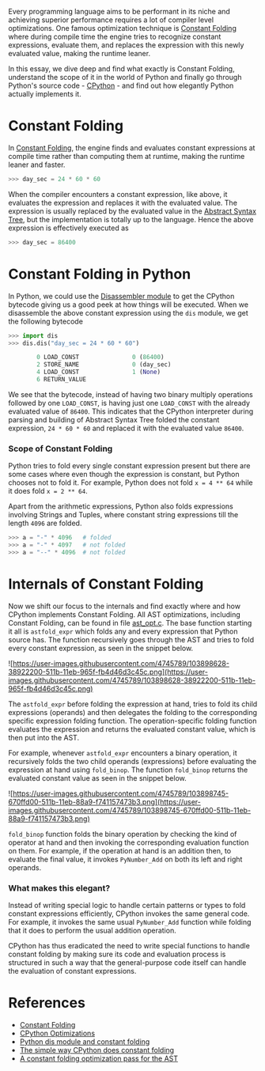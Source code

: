 Every programming language aims to be performant in its niche and achieving superior performance requires a lot of compiler level optimizations. One famous optimization technique is [Constant Folding](https://en.wikipedia.org/wiki/Constant_folding) where during compile time the engine tries to recognize constant expressions, evaluate them, and replaces the expression with this newly evaluated value, making the runtime leaner.

In this essay, we dive deep and find what exactly is Constant Folding, understand the scope of it in the world of Python and finally go through Python's source code - [CPython](https://github.com/python/cpython/) - and find out how elegantly Python actually implements it.

# Constant Folding

In [Constant Folding](https://en.wikipedia.org/wiki/Constant_folding), the engine finds and evaluates constant expressions at compile time rather than computing them at runtime, making the runtime leaner and faster.

```python
>>> day_sec = 24 * 60 * 60
```

When the compiler encounters a constant expression, like above, it evaluates the expression and replaces it with the evaluated value. The expression is usually replaced by the evaluated value in the [Abstract Syntax Tree](https://en.wikipedia.org/wiki/Abstract_syntax_tree), but the implementation is totally up to the language. Hence the above expression is effectively executed as

```python
>>> day_sec = 86400
```

# Constant Folding in Python

In Python, we could use the [Disassembler module](https://docs.python.org/3/library/dis.html#module-dis) to get the CPython bytecode giving us a good peek at how things will be executed. When we disassemble the above constant expression using the `dis` module, we get the following bytecode

```python
>>> import dis
>>> dis.dis("day_sec = 24 * 60 * 60")

        0 LOAD_CONST               0 (86400)
        2 STORE_NAME               0 (day_sec)
        4 LOAD_CONST               1 (None)
        6 RETURN_VALUE
```

We see that the bytecode, instead of having two binary multiply operations followed by one `LOAD_CONST`, is having just one `LOAD_CONST` with the already evaluated value of `86400`. This indicates that the CPython interpreter during parsing and building of Abstract Syntax Tree folded the constant expression, `24 * 60 * 60` and replaced it with the evaluated value `86400`.

### Scope of Constant Folding

Python tries to fold every single constant expression present but there are some cases where even though the expression is constant, but Python chooses not to fold it. For example, Python does not fold `x = 4 ** 64` while it does fold `x = 2 ** 64`. 

Apart from the arithmetic expressions, Python also folds expressions involving Strings and Tuples, where constant string expressions till the length `4096` are folded.

```python
>>> a = "-" * 4096   # folded
>>> a = "-" * 4097   # not folded
>>> a = "--" * 4096  # not folded
```

# Internals of Constant Folding

Now we shift our focus to the internals and find exactly where and how CPython implements Constant Folding. All AST optimizations, including Constant Folding, can be found in file [ast_opt.c](https://github.com/python/cpython/blob/master/Python/ast_opt.c). The base function starting it all is `astfold_expr` which folds any and every expression that Python source has. The function recursively goes through the AST and tries to fold every constant expression, as seen in the snippet below.

![https://user-images.githubusercontent.com/4745789/103898628-38922200-511b-11eb-965f-fb4d46d3c45c.png](https://user-images.githubusercontent.com/4745789/103898628-38922200-511b-11eb-965f-fb4d46d3c45c.png)

The `astfold_expr` before folding the expression at hand, tries to fold its child expressions (operands) and then delegates the folding to the corresponding specific expression folding function. The operation-specific folding function evaluates the expression and returns the evaluated constant value, which is then put into the AST.

For example, whenever `astfold_expr` encounters a binary operation, it recursively folds the two child operands (expressions) before evaluating the expression at hand using `fold_binop`. The function `fold_binop` returns the evaluated constant value as seen in the snippet below.

![https://user-images.githubusercontent.com/4745789/103898745-670ffd00-511b-11eb-88a9-f741157473b3.png](https://user-images.githubusercontent.com/4745789/103898745-670ffd00-511b-11eb-88a9-f741157473b3.png)

`fold_binop` function folds the binary operation by checking the kind of operator at hand and then invoking the corresponding evaluation function on them. For example, if the operation at hand is an addition then, to evaluate the final value, it invokes `PyNumber_Add` on both its left and right operands.

### What makes this elegant?

Instead of writing special logic to handle certain patterns or types to fold constant expressions efficiently, CPython invokes the same general code. For example, it invokes the same usual `PyNumber_Add` function while folding that it does to perform the usual addition operation.

CPython has thus eradicated the need to write special functions to handle constant folding by making sure its code and evaluation process is structured in such a way that the general-purpose code itself can handle the evaluation of constant expressions.

# References

- [Constant Folding](https://en.wikipedia.org/wiki/Constant_folding)
- [CPython Optimizations](https://stummjr.org/post/cpython-optimizations/)
- [Python dis module and constant folding](https://yasoob.me/2019/02/26/python-dis-module-and-constant-folding/)
- [The simple way CPython does constant folding](https://utcc.utoronto.ca/~cks/space/blog/python/CPythonConstantFolding)
- [A constant folding optimization pass for the AST](https://bugs.python.org/issue1346238)
